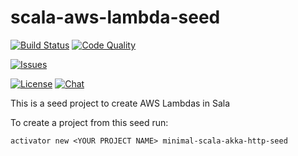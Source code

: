 scala-aws-lambda-seed
=========================

[![Build Status][build-status-badge]][build-status-url]
[![Code Quality][code-quality-badge]][code-quality-url]

[![Issues][issues-badge]][issues-url]

[![License][license-badge]][license-url]
[![Chat][chat-badge]][chat-url]

This is a seed project to create AWS Lambdas in Sala

To create a project from this seed run:

```
activator new <YOUR PROJECT NAME> minimal-scala-akka-http-seed
```

[build-status-badge]: https://img.shields.io/travis/yeghishe/scala-aws-lambda-seed.svg?style=flat-square
[build-status-url]: https://travis-ci.org/yeghishe/scala-aws-lambda-seed
[code-quality-badge]: https://img.shields.io/codacy/07a7abfa2f134206a9e864a58d7759e2.svg?style=flat-square
[code-quality-url]: https://www.codacy.com/app/ypiruzyan/scala-aws-lambda-seed
[issues-badge]: https://img.shields.io/github/issues/yeghishe/scala-aws-lambda-seed.svg?style=flat-square
[issues-url]: https://github.com/yeghishe/scala-aws-lambda-seed/issues
[license-badge]: https://img.shields.io/badge/License-Apache%202-blue.svg?style=flat-square
[license-url]: LICENSE
[chat-badge]: https://img.shields.io/badge/gitter-join%20chat-brightgreen.svg?style=flat-square
[chat-url]: https://gitter.im/yeghishe/scala-aws-lambda-seed
